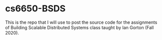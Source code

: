 # cs6650-BSDS
This is the repo that I will use to post the source code for the assignments of Building Scalable Distributed Systems class taught by Ian Gorton (Fall 2020).
